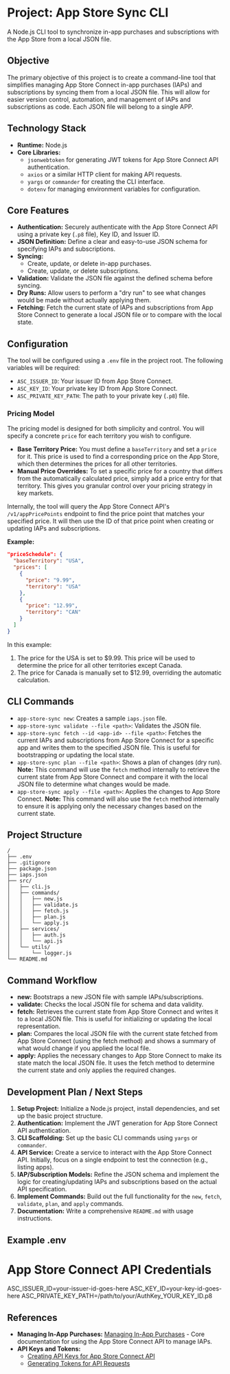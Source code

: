# Project: App Store Sync CLI

A Node.js CLI tool to synchronize in-app purchases and subscriptions with the App Store from a local JSON file.

## Objective

The primary objective of this project is to create a command-line tool that simplifies managing App Store Connect in-app purchases (IAPs) and subscriptions by syncing them from a local JSON file. This will allow for easier version control, automation, and management of IAPs and subscriptions as code. Each JSON file will belong to a single APP.

## Technology Stack

- **Runtime:** Node.js
- **Core Libraries:**
  - `jsonwebtoken` for generating JWT tokens for App Store Connect API authentication.
  - `axios` or a similar HTTP client for making API requests.
  - `yargs` or `commander` for creating the CLI interface.
  - `dotenv` for managing environment variables for configuration.

## Core Features

- **Authentication:** Securely authenticate with the App Store Connect API using a private key (`.p8` file), Key ID, and Issuer ID.
- **JSON Definition:** Define a clear and easy-to-use JSON schema for specifying IAPs and subscriptions.
- **Syncing:**
  - Create, update, or delete in-app purchases.
  - Create, update, or delete subscriptions.
- **Validation:** Validate the JSON file against the defined schema before syncing.
- **Dry Runs:** Allow users to perform a "dry run" to see what changes would be made without actually applying them.
- **Fetching:** Fetch the current state of IAPs and subscriptions from App Store Connect to generate a local JSON file or to compare with the local state.

## Configuration

The tool will be configured using a `.env` file in the project root. The following variables will be required:

- `ASC_ISSUER_ID`: Your issuer ID from App Store Connect.
- `ASC_KEY_ID`: Your private key ID from App Store Connect.
- `ASC_PRIVATE_KEY_PATH`: The path to your private key (`.p8`) file.

### Pricing Model

The pricing model is designed for both simplicity and control. You will specify a concrete `price` for each territory you wish to configure.

- **Base Territory Price:** You must define a `baseTerritory` and set a `price` for it. This price is used to find a corresponding price on the App Store, which then determines the prices for all other territories.
- **Manual Price Overrides:** To set a specific price for a country that differs from the automatically calculated price, simply add a price entry for that territory. This gives you granular control over your pricing strategy in key markets.

Internally, the tool will query the App Store Connect API's `/v1/appPricePoints` endpoint to find the price point that matches your specified price. It will then use the ID of that price point when creating or updating IAPs and subscriptions.

**Example:**

```json
"priceSchedule": {
  "baseTerritory": "USA",
  "prices": [
    {
      "price": "9.99",
      "territory": "USA"
    },
    {
      "price": "12.99",
      "territory": "CAN"
    }
  ]
}
```

In this example:

1. The price for the USA is set to $9.99. This price will be used to determine the price for all other territories except Canada.
2. The price for Canada is manually set to $12.99, overriding the automatic calculation.

## CLI Commands

- `app-store-sync new`: Creates a sample `iaps.json` file.
- `app-store-sync validate --file <path>`: Validates the JSON file.
- `app-store-sync fetch --id <app-id> --file <path>`: Fetches the current IAPs and subscriptions from App Store Connect for a specific app and writes them to the specified JSON file. This is useful for bootstrapping or updating the local state.
- `app-store-sync plan --file <path>`: Shows a plan of changes (dry run). **Note:** This command will use the `fetch` method internally to retrieve the current state from App Store Connect and compare it with the local JSON file to determine what changes would be made.
- `app-store-sync apply --file <path>`: Applies the changes to App Store Connect. **Note:** This command will also use the `fetch` method internally to ensure it is applying only the necessary changes based on the current state.

## Project Structure

```
/
├── .env
├── .gitignore
├── package.json
├── iaps.json
├── src/
│   ├── cli.js
│   ├── commands/
│   │   ├── new.js
│   │   ├── validate.js
│   │   ├── fetch.js
│   │   ├── plan.js
│   │   └── apply.js
│   ├── services/
│   │   ├── auth.js
│   │   └── api.js
│   └── utils/
│       └── logger.js
└── README.md
```

## Command Workflow

- **new:** Bootstraps a new JSON file with sample IAPs/subscriptions.
- **validate:** Checks the local JSON file for schema and data validity.
- **fetch:** Retrieves the current state from App Store Connect and writes it to a local JSON file. This is useful for initializing or updating the local representation.
- **plan:** Compares the local JSON file with the current state fetched from App Store Connect (using the fetch method) and shows a summary of what would change if you applied the local file.
- **apply:** Applies the necessary changes to App Store Connect to make its state match the local JSON file. It uses the fetch method to determine the current state and only applies the required changes.

## Development Plan / Next Steps

1.  **Setup Project:** Initialize a Node.js project, install dependencies, and set up the basic project structure.
2.  **Authentication:** Implement the JWT generation for App Store Connect API authentication.
3.  **CLI Scaffolding:** Set up the basic CLI commands using `yargs` or `commander`.
4.  **API Service:** Create a service to interact with the App Store Connect API. Initially, focus on a single endpoint to test the connection (e.g., listing apps).
5.  **IAP/Subscription Models:** Refine the JSON schema and implement the logic for creating/updating IAPs and subscriptions based on the actual API specification.
6.  **Implement Commands:** Build out the full functionality for the `new`, `fetch`, `validate`, `plan`, and `apply` commands.
7.  **Documentation:** Write a comprehensive `README.md` with usage instructions.

## Example .env

# App Store Connect API Credentials

ASC_ISSUER_ID=your-issuer-id-goes-here
ASC_KEY_ID=your-key-id-goes-here
ASC_PRIVATE_KEY_PATH=/path/to/your/AuthKey_YOUR_KEY_ID.p8

## References

- **Managing In-App Purchases:** [Managing In-App Purchases](https://developer.apple.com/documentation/appstoreconnectapi/managing-in-app-purchases) - Core documentation for using the App Store Connect API to manage IAPs.
- **API Keys and Tokens:**
  - [Creating API Keys for App Store Connect API](httpss://developer.apple.com/documentation/appstoreconnectapi/creating-api-keys-for-app-store-connect-api)
  - [Generating Tokens for API Requests](httpss://developer.apple.com/documentation/appstoreconnectapi/generating-tokens-for-api-requests)
